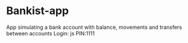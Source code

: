 # Bankist-app
App simulating a bank account with balance, movements and transfers between accounts
Login: js PIN:1111

